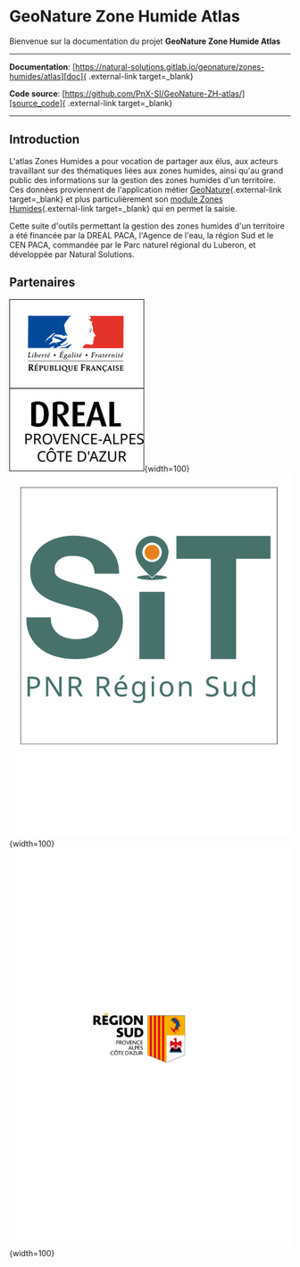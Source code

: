 # GeoNature Zone Humide Atlas

Bienvenue sur la documentation du projet **GeoNature Zone Humide Atlas**

---

**Documentation**: [https://natural-solutions.gitlab.io/geonature/zones-humides/atlas][doc]{ .external-link target=\_blank}

**Code source**: [https://github.com/PnX-SI/GeoNature-ZH-atlas/][source_code]{ .external-link target=\_blank}

---

## Introduction

L'atlas Zones Humides a pour vocation de partager aux élus, aux acteurs travaillant sur des thématiques liées aux zones humides, ainsi qu'au grand public des informations sur la gestion des zones humides d'un territoire. Ces données proviennent de l'application métier [GeoNature][geonature]{.external-link target=\_blank} et plus particulièrement son [module Zones Humides][git_gn_module_zh]{.external-link target=\_blank} qui en permet la saisie.

Cette suite d'outils permettant la gestion des zones humides d'un territoire a été financée par la DREAL PACA, l'Agence de l'eau, la région Sud et le CEN PACA, commandée par le Parc naturel régional du Luberon, et développée par Natural Solutions.

[source_code]: https://github.com/PnX-SI/GeoNature-ZH-atlas/
[doc]: https://natural-solutions.gitlab.io/geonature/zones-humides/atlas
[geonature]: https://geonature.fr
[git_gn_module_zh]: https://github.com/PnX-SI/gn_module_ZH

## Partenaires

![DREAL PACA](./images/partenaires/dreal_paca.svg){width=100}
![SIT](./images/partenaires/logo_sit.svg){width=100}
![Region Sud](./images/partenaires/region_sud.svg){width=100}
